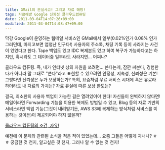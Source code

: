 ```yaml
---
title: GMail의 분실사고! 그리고 자료 해방!
tags: 자료해방 Google 신뢰성 클라우드컴퓨팅
date: 2011-03-04T14:07:26+09:00
modified: 2011-03-04T14:08:47+09:00
---
```

막강 Google이 운영하는 웹메일 서비스인 GMail에서 일부(0.02%인가 0.08% 인가
그러던데, 따지고보면 엄청난 인구다!) 사용자의 주소록, 채팅 기록 등이
사라지는 사건이 있었다고 한다. Tape 백업도 있고 IDC 복제본도 있고 하여
복구가 가능하다고는 하지만, 혹시라도 그 데이터중 일부라도 사라지면...
어쩌나?

클라우드 컴퓨팅. 즉, 내가 인터넷 상의 자원을 쓰려면... 쓴다는게, 잠깐
써본다, 경험한다가 아니라 말 그대로 "쓴다"라고 표현할 수 있으려면 안정성,
지속성, 신뢰성은 기본! 그렇다면 신뢰성은 누가 보장하는가? 특히, 요즘처럼
무료 서비스 시대에 혹은 유료라 하더라도 내 자료의 가치는? 자료 유실에 따른
보상 한도는?

결국, 최소한의 사용자 백업이 가능한 길은 열려있어야 한다! 자신들이 완벽하지
않다면! 메일이라면 Forwarding 기능을 이용한 복제도 방법일 수 있고, Blog 등의
자료 기반의 서비스라면 백업 기능(그것이 내려받기든, AWS S3에 복제하는
방식처럼 서비스를 이용하는 것이든)이 제공되어야 하지 않을까?

[클라우드 컴퓨팅의 조건, 자유!](/blog:requirement-for-cloud-computing-liberty)

예전에 이 문제와 관련된 소식을 적은 적이 있었는데... 요즘 그들은 어떻게
지내나? ㅎㅎ 궁금한 것 천지, 알고싶은 것 천지, 그러나 알 수 없는 것 천지!

